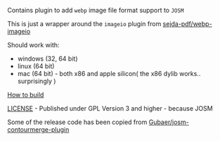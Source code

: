 Contains plugin to add `webp` image file format support to `JOSM`

This is just a wrapper around the `imageio` plugin from [sejda-pdf/webp-imageio](https://github.com/sejda-pdf/webp-imageio)

Should work with:
* windows (32, 64 bit)
* linux (64 bit)
* mac (64 bit) - both x86 and apple silicon( the x86 dylib works.. surprisingly )

[How to build](how-to-build.md)

[LICENSE](LICENSE) - Published under GPL Version 3 and higher - because JOSM

Some of the release code has been copied from [Gubaer/josm-contourmerge-plugin](https://github.com/Gubaer/josm-contourmerge-plugin)

